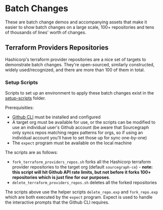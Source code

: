 # Batch Changes

These are batch change demos and accompanying assets that make it easier to show batch changes on a large scale, 100+ repositories and tens of thousands of lines' worth of changes.

## Terraform Providers Repositories

Hashicorp's terraform provider repositories are a nice set of targets to demonstrate batch changes. They're open-sourced, similarly constructed, widely used/recognized, and there are more than 100 of them in total.

### Setup Scripts

Scripts to set up an environment to apply these batch changes exist in the [setup-scripts](./setup-scripts) folder.

Prerequisities:

- [Github CLI](https://github.com/cli/cli#installation) must be installed and configured
- A target org must be available for use, or the scripts can be modified to use an individual user's Github account (be aware that Sourcegraph only syncs repos matching regex patterns for orgs, so if using an individual account you'll have to set those up for sync one-by-one)
- The `expect` program must be available on the local machine

The scripts are as follows:

- `fork_terraform_providers_repos.sh` forks all the Hashicorp terraform provider repositories to the target org (default `sourcegraph-ce`) - **note: this script will hit Github API rate limits, but not before it forks 100+ repositories which is just fine for our purposes**.
- `delete_terraform_providers_repos.sh` deletes all the forked repositories

The scripts above use the helper scripts `delete_repo.exp` and `fork_repo.exp` which are both executed by the `expect` program. Expect is used to handle the interactive prompts that the Github CLI requires.
